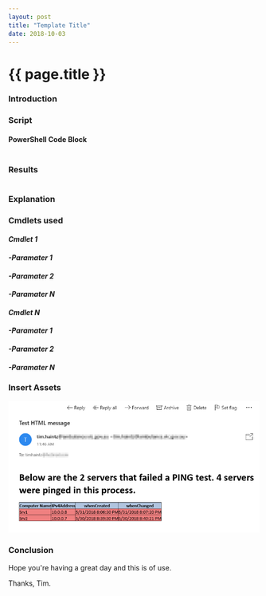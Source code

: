 ```yaml
---
layout: post
title: "Template Title"
date: 2018-10-03
---
```

<h1>{{ page.title }}</h1>

### Introduction

### Script
#### PowerShell Code Block
```PowerShell

```

### Results
```PowerShell

```

### Explanation

### Cmdlets used
#### *Cmdlet 1*

#### *-Paramater 1*

#### *-Paramater 2*

#### *-Paramater N*

#### *Cmdlet N*

#### *-Paramater 1*

#### *-Paramater 2*

#### *-Paramater N*

### Insert Assets
![Name of Image](/assets/20180531/HTML-EmailAsFile.png)

### Conclusion

Hope you're having a great day and this is of use.

Thanks, Tim.
